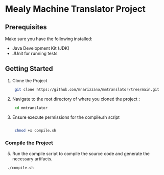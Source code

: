 # Mealy Machine Translator Project 


## Prerequisites 

Make sure you have the following installed:

- Java Development Kit (JDK)
- JUnit for running tests 

## Getting Started

1. Clone the Project
    ```bash
     git clone https://github.com/mnarizzano/mmtranslator/tree/main.git


3. Navigate to the root directory of where you cloned the project :
    ```bash
     cd mmtranslator

4. Ensure execute permissions for the  compile.sh  script
   ```bash

    chmod +x compile.sh


### Compile the Project

5. Run the compile script to compile the source code and generate the necessary artifacts.
  ```bash
   ./compile.sh
